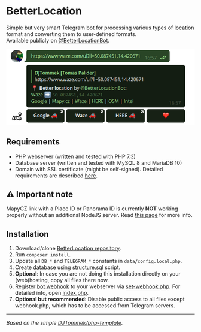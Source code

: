 # BetterLocation

Simple but very smart Telegram bot for processing various types of location format and converting them to user-defined formats.<br>
Available publicly on [@BetterLocationBot](https://t.me/BetterLocationBot).

![@BetterLocationBot example](asset/better-location-bot-example.png "@BetterLocationBot example")

## Requirements
- PHP webserver (written and tested with PHP 7.3)
- Database server (written and tested with MySQL 8 and MariaDB 10)
- Domain with SSL certificate (might be self-signed). Detailed requirements are described [here](https://core.telegram.org/bots/webhooks).

## ⚠ Important note
MapyCZ link with a Place ID or Panorama ID is currently **NOT** working properly without an additional NodeJS server. Read [this page](src/nodejs/README.md) for more info.  


## Installation
1. Download/clone [BetterLocation repository](https://github.com/DJTommek/better-location).
1. Run `composer install`.
1. Update all `DB_*` and `TELEGRAM_*` constants in `data/config.local.php`.
1. Create database using [structure.sql](asset/sql/structure.sql) script.
1. **Optional**: In case you are not doing this installation directly on your (web)hosting, copy all files there now.
1. Register [bot webhook](https://core.telegram.org/bots/api#setwebhook) to your webserver via [set-webhook.php](./set-webhook.php). For detailed info, open [index.php](./index.php).
1. **Optional but recommended**: Disable public access to all files except webhook.php, which has to be accessed from Telegram servers.

---
*Based on the simple [DJTommek/php-template](https://github.com/DJTommek/php-template).*
